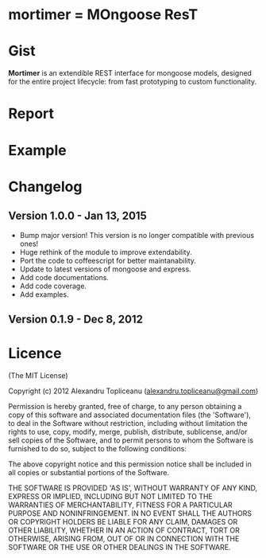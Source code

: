 mortimer = MOngoose ResT
========================

Gist
====

**Mortimer** is an extendible REST interface for mongoose models, designed for the entire project lifecycle: from fast prototyping to custom functionality.

Report
======


Example
=======


Changelog
=========

Version 1.0.0 - Jan 13, 2015
-------------
* Bump major version! This version is no longer compatible with previous ones!
* Huge rethink of the module to improve extendability.
* Port the code to coffeescript for better maintanability.
* Update to latest versions of mongoose and express.
* Add code documentations.
* Add code coverage.
* Add examples.

Version 0.1.9 - Dec 8, 2012
-------------


Licence
=======

(The MIT License)

Copyright (c) 2012 Alexandru Topliceanu (alexandru.topliceanu@gmail.com)

Permission is hereby granted, free of charge, to any person obtaining
a copy of this software and associated documentation files (the
'Software'), to deal in the Software without restriction, including
without limitation the rights to use, copy, modify, merge, publish,
distribute, sublicense, and/or sell copies of the Software, and to
permit persons to whom the Software is furnished to do so, subject to
the following conditions:

The above copyright notice and this permission notice shall be
included in all copies or substantial portions of the Software.

THE SOFTWARE IS PROVIDED 'AS IS', WITHOUT WARRANTY OF ANY KIND,
EXPRESS OR IMPLIED, INCLUDING BUT NOT LIMITED TO THE WARRANTIES OF
MERCHANTABILITY, FITNESS FOR A PARTICULAR PURPOSE AND NONINFRINGEMENT.
IN NO EVENT SHALL THE AUTHORS OR COPYRIGHT HOLDERS BE LIABLE FOR ANY
CLAIM, DAMAGES OR OTHER LIABILITY, WHETHER IN AN ACTION OF CONTRACT,
TORT OR OTHERWISE, ARISING FROM, OUT OF OR IN CONNECTION WITH THE
SOFTWARE OR THE USE OR OTHER DEALINGS IN THE SOFTWARE.
